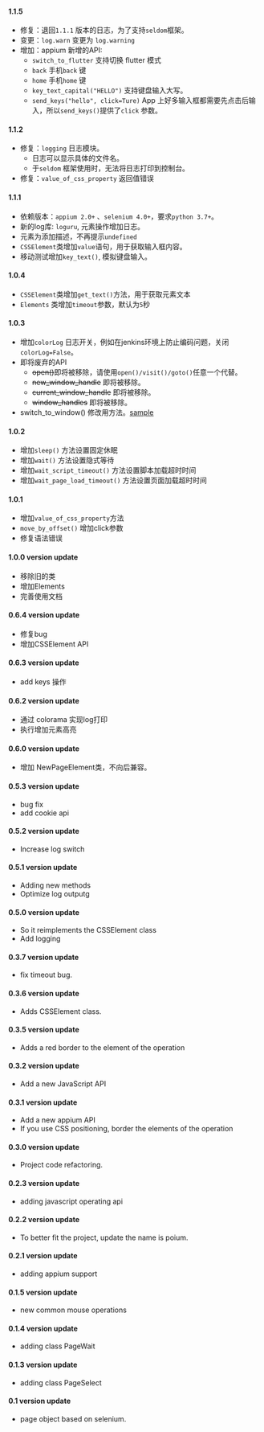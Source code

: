 #### 1.1.5
* 修复：退回`1.1.1` 版本的日志，为了支持`seldom`框架。
* 变更：`log.warn` 变更为 `log.warning`
* 增加：appium 新增的API:
  * `switch_to_flutter` 支持切换 flutter 模式
  * `back` 手机`back` 键
  * `home` 手机`home` 键
  * `key_text_capital("HELLO")` 支持键盘输入大写。
  * `send_keys("hello", click=Ture)` App 上好多输入框都需要先点击后输入，所以`send_keys()`提供了`click` 参数。

#### 1.1.2
* 修复：`logging` 日志模块。
  * 日志可以显示具体的文件名。
  * 于`seldom` 框架使用时，无法将日志打印到控制台。
* 修复：`value_of_css_property` 返回值错误


#### 1.1.1
* 依赖版本：`appium 2.0+` 、`selenium 4.0+`，要求`python 3.7+`。
* 新的log库: `loguru`, 元素操作增加日志。
* 元素为添加描述，不再提示`undefined`
* `CSSElement`类增加`value`语句，用于获取输入框内容。
* 移动测试增加`key_text()`, 模拟键盘输入。


#### 1.0.4
* `CSSElement`类增加`get_text()`方法，用于获取元素文本
* `Elements` 类增加`timeout`参数，默认为`5`秒


#### 1.0.3
* 增加`colorLog` 日志开关，例如在jenkins环境上防止编码问题，关闭`colorLog=False`。
* 即将废弃的API
  * ~~open()~~即将被移除，请使用`open()/visit()/goto()`任意一个代替。
  * ~~new_window_handle~~ 即将被移除。
  * ~~current_window_handle~~ 即将被移除。
  * ~~window_handles~~ 即将被移除。
* switch_to_window() 修改用方法。[sample](./sample/selenium_sample/test_window.py)

#### 1.0.2
* 增加`sleep()` 方法设置固定休眠
* 增加`wait()` 方法设置隐式等待
* 增加`wait_script_timeout()` 方法设置脚本加载超时时间
* 增加`wait_page_load_timeout()` 方法设置页面加载超时时间

#### 1.0.1
* 增加`value_of_css_property`方法
* `move_by_offset()` 增加click参数
* 修复语法错误

#### 1.0.0 version update
* 移除旧的类
* 增加Elements
* 完善使用文档


#### 0.6.4 version update
* 修复bug
* 增加CSSElement API

#### 0.6.3 version update
* add keys  操作

#### 0.6.2 version update
* 通过 colorama 实现log打印
* 执行增加元素高亮

#### 0.6.0 version update

* 增加 NewPageElement类，不向后兼容。

#### 0.5.3 version update

* bug fix
* add cookie api

#### 0.5.2 version update

* Increase log switch


#### 0.5.1 version update

* Adding new methods
* Optimize log outputg


#### 0.5.0 version update

* So it reimplements the CSSElement class
* Add logging

#### 0.3.7 version update

* fix timeout bug.


#### 0.3.6 version update

* Adds CSSElement class.

#### 0.3.5 version update

* Adds a red border to the element of the operation


#### 0.3.2 version update

* Add a new JavaScript API


#### 0.3.1 version update

* Add a new appium API
* If you use CSS positioning, border the elements of the operation

#### 0.3.0 version update

* Project code refactoring.

#### 0.2.3 version update

* adding javascript operating api

#### 0.2.2 version update

* To better fit the project, update the name is poium.

#### 0.2.1 version update

* adding appium support

#### 0.1.5 version update

* new common mouse operations

#### 0.1.4 version update

* adding class PageWait

#### 0.1.3 version update

* adding class PageSelect

#### 0.1 version update

* page object based on selenium.

